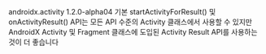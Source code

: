androidx.activity 1.2.0-alpha04
기본 startActivityForResult() 및 onActivityResult() API는 모든 API 수준의 Activity 클래스에서 사용할 수 있지만 AndroidX Activity 및 Fragment 클래스에 도입된 Activity Result API를 사용하는 것이 더 좋습니다
